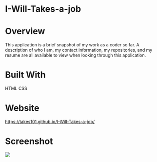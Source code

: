 # I-Will-Takes-a-job

# Overview

This application is a brief snapshot of my work as a coder so far. A description of who I am, my contact information, my repositories, and my resume are all available to view when looking through this application.

# Built With

HTML
CSS

# Website

https://takes101.github.io/I-Will-Takes-a-job/

# Screenshot

<img src="Screen Shot 2021-06-07 at 12.12.40 AM" />


